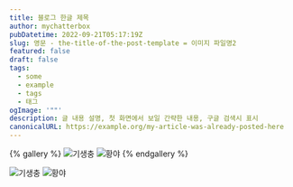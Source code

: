 ```yaml
---
title: 블로그 한글 제목
author: mychatterbox
pubDatetime: 2022-09-21T05:17:19Z
slug: 영문 - the-title-of-the-post-template = 이미지 파일명2
featured: false
draft: false
tags:
  - some
  - example
  - tags
  - 태그
ogImage: '""'
description: 글 내용 설명, 첫 화면에서 보일 간략한 내용, 구글 검색시 표시
canonicalURL: https://example.org/my-article-was-already-posted-here
---
```


{% gallery %}
![기생충](https://image.tmdb.org/t/p/w342/7IiTTgloJzvGI1TAYymCfbfl3vT.jpg)
![황야](https://image.tmdb.org/t/p/w342/zVMyvNowgbsBAL6O6esWfRpAcOb.jpg)
{% endgallery %}

![기생충](https://image.tmdb.org/t/p/w342/7IiTTgloJzvGI1TAYymCfbfl3vT.jpg) ![황야](https://image.tmdb.org/t/p/w342/zVMyvNowgbsBAL6O6esWfRpAcOb.jpg)
